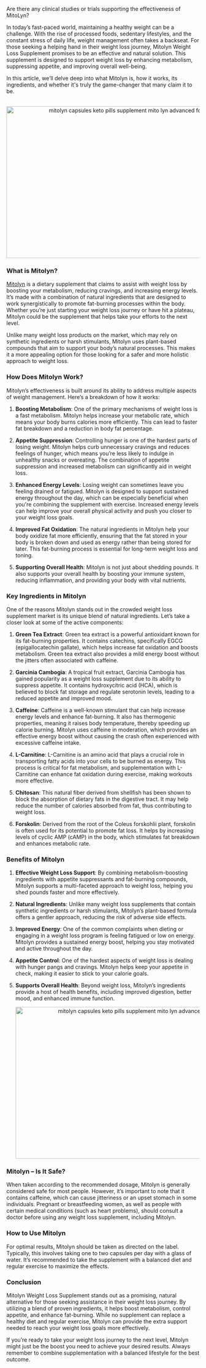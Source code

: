 
Are there any clinical studies or trials supporting the effectiveness of MitoLyn?

<p data-end="549" data-start="59">In today&rsquo;s fast-paced world, maintaining a healthy weight can be a challenge. With the rise of processed foods, sedentary lifestyles, and the constant stress of daily life, weight management often takes a backseat. For those seeking a helping hand in their weight loss journey, Mitolyn Weight Loss Supplement promises to be an effective and natural solution. This supplement is designed to support weight loss by enhancing metabolism, suppressing appetite, and improving overall well-being.</p>
<p data-end="703" data-start="551">In this article, we&rsquo;ll delve deep into what Mitolyn is, how it works, its ingredients, and whether it's truly the game-changer that many claim it to be.</p>
<p style="text-align: center;" data-end="703" data-start="551">&nbsp;<img src="https://m.media-amazon.com/images/S/aplus-media-library-service-media/bdc82cd8-0b2a-44f2-8256-18a65568429f.__CR92,0,1015,628_PT0_SX970_V1___.jpg" alt="mitolyn capsules keto pills supplement mito lyn advanced formula" width="640" height="396" /> </p>
<h3 data-end="725" data-start="705">What is Mitolyn?</h3>
<p data-end="1176" data-start="727"><a href="https://mitolyndiet.com/">Mitolyn</a> is a dietary supplement that claims to assist with weight loss by boosting your metabolism, reducing cravings, and increasing energy levels. It&rsquo;s made with a combination of natural ingredients that are designed to work synergistically to promote fat-burning processes within the body. Whether you&rsquo;re just starting your weight loss journey or have hit a plateau, Mitolyn could be the supplement that helps take your efforts to the next level.</p>
<p data-end="1483" data-start="1178">Unlike many weight loss products on the market, which may rely on synthetic ingredients or harsh stimulants, Mitolyn uses plant-based compounds that aim to support your body&rsquo;s natural processes. This makes it a more appealing option for those looking for a safer and more holistic approach to weight loss.</p>
<h3 data-end="1511" data-start="1485">How Does Mitolyn Work?</h3>
<p data-end="1650" data-start="1513">Mitolyn&rsquo;s effectiveness is built around its ability to address multiple aspects of weight management. Here&rsquo;s a breakdown of how it works:</p>
<ol data-end="3159" data-start="1652">
<li data-end="1923" data-start="1652">
<p data-end="1923" data-start="1655"><strong data-end="1678" data-start="1655">Boosting Metabolism</strong>: One of the primary mechanisms of weight loss is a fast metabolism. Mitolyn helps increase your metabolic rate, which means your body burns calories more efficiently. This can lead to faster fat breakdown and a reduction in body fat percentage.</p>
</li>
<li data-end="2270" data-start="1925">
<p data-end="2270" data-start="1928"><strong data-end="1952" data-start="1928">Appetite Suppression</strong>: Controlling hunger is one of the hardest parts of losing weight. Mitolyn helps curb unnecessary cravings and reduces feelings of hunger, which means you&rsquo;re less likely to indulge in unhealthy snacks or overeating. The combination of appetite suppression and increased metabolism can significantly aid in weight loss.</p>
</li>
<li data-end="2643" data-start="2272">
<p data-end="2643" data-start="2275"><strong data-end="2301" data-start="2275">Enhanced Energy Levels</strong>: Losing weight can sometimes leave you feeling drained or fatigued. Mitolyn is designed to support sustained energy throughout the day, which can be especially beneficial when you're combining the supplement with exercise. Increased energy levels can help improve your overall physical activity and push you closer to your weight loss goals.</p>
</li>
<li data-end="2943" data-start="2645">
<p data-end="2943" data-start="2648"><strong data-end="2674" data-start="2648">Improved Fat Oxidation</strong>: The natural ingredients in Mitolyn help your body oxidize fat more efficiently, ensuring that the fat stored in your body is broken down and used as energy rather than being stored for later. This fat-burning process is essential for long-term weight loss and toning.</p>
</li>
<li data-end="3159" data-start="2945">
<p data-end="3159" data-start="2948"><strong data-end="2977" data-start="2948">Supporting Overall Health</strong>: Mitolyn is not just about shedding pounds. It also supports your overall health by boosting your immune system, reducing inflammation, and providing your body with vital nutrients.</p>
</li>
</ol>
<h3 data-end="3191" data-start="3161">Key Ingredients in Mitolyn</h3>
<p data-end="3378" data-start="3193">One of the reasons Mitolyn stands out in the crowded weight loss supplement market is its unique blend of natural ingredients. Let&rsquo;s take a closer look at some of the active components:</p>
<ol data-end="5210" data-start="3380">
<li data-end="3718" data-start="3380">
<p data-end="3718" data-start="3383"><strong data-end="3404" data-start="3383">Green Tea Extract</strong>: Green tea extract is a powerful antioxidant known for its fat-burning properties. It contains catechins, specifically EGCG (epigallocatechin gallate), which helps increase fat oxidation and boosts metabolism. Green tea extract also provides a mild energy boost without the jitters often associated with caffeine.</p>
</li>
<li data-end="4037" data-start="3720">
<p data-end="4037" data-start="3723"><strong data-end="3744" data-start="3723">Garcinia Cambogia</strong>: A tropical fruit extract, Garcinia Cambogia has gained popularity as a weight loss supplement due to its ability to suppress appetite. It contains hydroxycitric acid (HCA), which is believed to block fat storage and regulate serotonin levels, leading to a reduced appetite and improved mood.</p>
</li>
<li data-end="4415" data-start="4039">
<p data-end="4415" data-start="4042"><strong data-end="4054" data-start="4042">Caffeine</strong>: Caffeine is a well-known stimulant that can help increase energy levels and enhance fat-burning. It also has thermogenic properties, meaning it raises body temperature, thereby speeding up calorie burning. Mitolyn uses caffeine in moderation, which provides an effective energy boost without causing the crash often experienced with excessive caffeine intake.</p>
</li>
<li data-end="4716" data-start="4417">
<p data-end="4716" data-start="4420"><strong data-end="4435" data-start="4420">L-Carnitine</strong>: L-Carnitine is an amino acid that plays a crucial role in transporting fatty acids into your cells to be burned as energy. This process is critical for fat metabolism, and supplementation with L-Carnitine can enhance fat oxidation during exercise, making workouts more effective.</p>
</li>
<li data-end="4950" data-start="4718">
<p data-end="4950" data-start="4721"><strong data-end="4733" data-start="4721">Chitosan</strong>: This natural fiber derived from shellfish has been shown to block the absorption of dietary fats in the digestive tract. It may help reduce the number of calories absorbed from fat, thus contributing to weight loss.</p>
</li>
<li data-end="5210" data-start="4952">
<p data-end="5210" data-start="4955"><strong data-end="4968" data-start="4955">Forskolin</strong>: Derived from the root of the Coleus forskohlii plant, forskolin is often used for its potential to promote fat loss. It helps by increasing levels of cyclic AMP (cAMP) in the body, which stimulates fat breakdown and enhances metabolic rate.</p>
</li>
</ol>
<h3 data-end="5235" data-start="5212">Benefits of Mitolyn</h3>
<ol style="text-align: left;" data-end="6334" data-start="5237">
<li data-end="5484" data-start="5237">
<p data-end="5484" data-start="5240"><strong data-end="5273" data-start="5240">Effective Weight Loss Support</strong>: By combining metabolism-boosting ingredients with appetite suppressants and fat-burning compounds, Mitolyn supports a multi-faceted approach to weight loss, helping you shed pounds faster and more effectively.</p>
</li>
<li data-end="5705" data-start="5486">
<p data-end="5705" data-start="5489"><strong data-end="5512" data-start="5489">Natural Ingredients</strong>: Unlike many weight loss supplements that contain synthetic ingredients or harsh stimulants, Mitolyn&rsquo;s plant-based formula offers a gentler approach, reducing the risk of adverse side effects.</p>
</li>
<li data-end="5948" data-start="5707">
<p data-end="5948" data-start="5710"><strong data-end="5729" data-start="5710">Improved Energy</strong>: One of the common complaints when dieting or engaging in a weight loss program is feeling fatigued or low on energy. Mitolyn provides a sustained energy boost, helping you stay motivated and active throughout the day.</p>
</li>
<li data-end="6151" data-start="5950">
<p data-end="6151" data-start="5953"><strong data-end="5973" data-start="5953">Appetite Control</strong>: One of the hardest aspects of weight loss is dealing with hunger pangs and cravings. Mitolyn helps keep your appetite in check, making it easier to stick to your calorie goals.</p>
</li>
<li data-end="6334" data-start="6153">
<p data-end="6334" data-start="6156"><strong data-end="6183" data-start="6156">Supports Overall Health</strong>: Beyond weight loss, Mitolyn&rsquo;s ingredients provide a host of health benefits, including improved digestion, better mood, and enhanced immune function.</p>
<p style="text-align: center;" data-end="6334" data-start="6156"><img src="https://m.media-amazon.com/images/S/aplus-media-library-service-media/91dd619c-c6c2-4bd4-be71-f8a0e404059e.__CR0,0,970,600_PT0_SX970_V1___.jpg" alt="mitolyn capsules keto pills supplement mito lyn advanced formula" width="640" height="396" /> </p>
</li>
</ol>
<h3 data-end="6361" data-start="6336">Mitolyn &ndash; Is It Safe?</h3>
<p data-end="6785" data-start="6363">When taken according to the recommended dosage, Mitolyn is generally considered safe for most people. However, it&rsquo;s important to note that it contains caffeine, which can cause jitteriness or an upset stomach in some individuals. Pregnant or breastfeeding women, as well as people with certain medical conditions (such as heart problems), should consult a doctor before using any weight loss supplement, including Mitolyn.</p>
<h3 data-end="6809" data-start="6787">How to Use Mitolyn</h3>
<p data-end="7072" data-start="6811">For optimal results, Mitolyn should be taken as directed on the label. Typically, this involves taking one to two capsules per day with a glass of water. It&rsquo;s recommended to take the supplement with a balanced diet and regular exercise to maximize the effects.</p>
<h3 data-end="7088" data-start="7074">Conclusion</h3>
<p data-end="7504" data-start="7090">Mitolyn Weight Loss Supplement stands out as a promising, natural alternative for those seeking assistance in their weight loss journey. By utilizing a blend of proven ingredients, it helps boost metabolism, control appetite, and enhance fat-burning. While no supplement can replace a healthy diet and regular exercise, Mitolyn can provide the extra support needed to reach your weight loss goals more effectively.</p>
<p data-end="7738" data-is-last-node="" data-is-only-node="" data-start="7506">If you&rsquo;re ready to take your weight loss journey to the next level, Mitolyn might just be the boost you need to achieve your desired results. Always remember to combine supplementation with a balanced lifestyle for the best outcome.</p>
